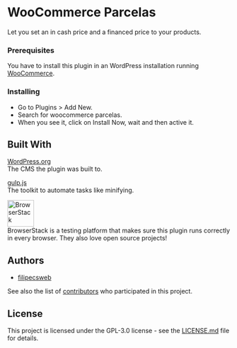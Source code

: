 # WooCommerce Parcelas

Let you set an in cash price and a financed price to your products.

### Prerequisites

You have to install this plugin in an WordPress installation running <a href='https://wordpress.org/plugins/woocommerce/'>WooCommerce</a>.

### Installing

* Go to Plugins > Add New.
* Search for woocommerce parcelas.
* When you see it, click on Install Now, wait and then active it.

## Built With

[WordPress.org](https://wordpress.org/)  
The CMS the plugin was built to.

[gulp.js](https://gulpjs.com/)  
The toolkit to automate tasks like minifying.

<a href='https://browserstack.com'><img src='https://goo.gl/28nGQU' alt='BrowserStack' height='60'/></a>  
BrowserStack is a testing platform that makes sure this plugin runs correctly in every browser. They also love open source projects!

## Authors

* [filipecsweb](https://github.com/filipecsweb)

See also the list of [contributors](https://github.com/filipecsweb/woocommerce-parcelas/graphs/contributors) who participated in this project.

## License

This project is licensed under the GPL-3.0 license - see the [LICENSE.md](LICENSE.md) file for details.
